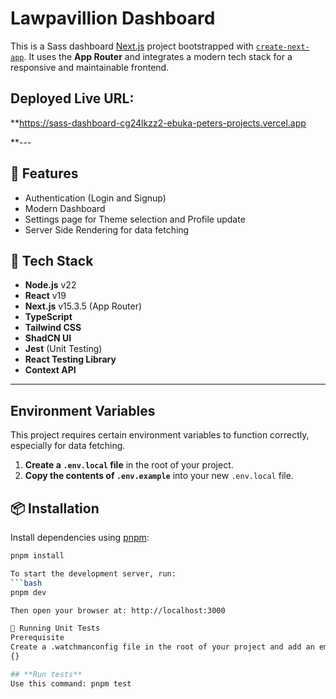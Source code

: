 # Lawpavillion Dashboard

This is a Sass dashboard [Next.js](https://nextjs.org) project bootstrapped with [`create-next-app`](https://nextjs.org/docs/app/api-reference/cli/create-next-app). It uses the **App Router** and integrates a modern tech stack for a responsive and maintainable frontend.

## Deployed Live URL:
**https://sass-dashboard-cg24lkzz2-ebuka-peters-projects.vercel.app

**---
## 🚀 Features
- Authentication (Login and Signup)
- Modern Dashboard
- Settings page for Theme selection and Profile update
- Server Side Rendering for data fetching


## 🚀 Tech Stack

- **Node.js** v22  
- **React** v19  
- **Next.js** v15.3.5 (App Router)  
- **TypeScript**  
- **Tailwind CSS**  
- **ShadCN UI**  
- **Jest** (Unit Testing)  
- **React Testing Library**
- **Context API**

---

## Environment Variables

This project requires certain environment variables to function correctly, especially for data fetching.

1.  **Create a `.env.local` file** in the root of your project.
2.  **Copy the contents of `.env.example`** into your new `.env.local` file.

## 📦 Installation

Install dependencies using [pnpm](https://pnpm.io):

```bash
pnpm install

To start the development server, run:
```bash
pnpm dev

Then open your browser at: http://localhost:3000

🧪 Running Unit Tests
Prerequisite
Create a .watchmanconfig file in the root of your project and add an empty object:
{}

## **Run tests**
Use this command: pnpm test


